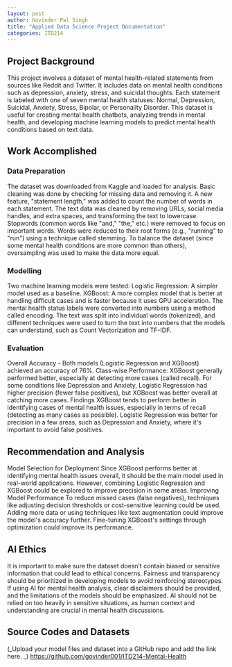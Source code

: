 ```yaml
---
layout: post
author: Govinder Pal Singh
title: "Applied Data Science Project Documentation"
categories: ITD214
---
```

## Project Background
This project involves a dataset of mental health-related statements from sources like Reddit and Twitter. It includes data on mental health conditions such as depression, anxiety, stress, and suicidal thoughts. Each statement is labeled with one of seven mental health statuses: Normal, Depression, Suicidal, Anxiety, Stress, Bipolar, or Personality Disorder. This dataset is useful for creating mental health chatbots, analyzing trends in mental health, and developing machine learning models to predict mental health conditions based on text data.



## Work Accomplished
### Data Preparation
The dataset was downloaded from Kaggle and loaded for analysis.
Basic cleaning was done by checking for missing data and removing it.
A new feature, "statement length," was added to count the number of words in each statement.
The text data was cleaned by removing URLs, social media handles, and extra spaces, and transforming the text to lowercase.
Stopwords (common words like "and," "the," etc.) were removed to focus on important words.
Words were reduced to their root forms (e.g., "running" to "run") using a technique called stemming.
To balance the dataset (since some mental health conditions are more common than others), oversampling was used to make the data more equal.

### Modelling
Two machine learning models were tested:
Logistic Regression: A simpler model used as a baseline.
XGBoost: A more complex model that is better at handling difficult cases and is faster because it uses GPU acceleration.
The mental health status labels were converted into numbers using a method called encoding.
The text was split into individual words (tokenized), and different techniques were used to turn the text into numbers that the models can understand, such as Count Vectorization and TF-IDF.

### Evaluation
Overall Accuracy - Both models (Logistic Regression and XGBoost) achieved an accuracy of 76%.
Class-wise Performance:
XGBoost generally performed better, especially at detecting more cases (called recall).
For some conditions like Depression and Anxiety, Logistic Regression had higher precision (fewer false positives), but XGBoost was better overall at catching more cases.
Findings
XGBoost tends to perform better in identifying cases of mental health issues, especially in terms of recall (detecting as many cases as possible).
Logistic Regression was better for precision in a few areas, such as Depression and Anxiety, where it's important to avoid false positives.


## Recommendation and Analysis
Model Selection for Deployment
Since XGBoost performs better at identifying mental health issues overall, it should be the main model used in real-world applications.
However, combining Logistic Regression and XGBoost could be explored to improve precision in some areas.
Improving Model Performance
To reduce missed cases (false negatives), techniques like adjusting decision thresholds or cost-sensitive learning could be used.
Adding more data or using techniques like text augmentation could improve the model's accuracy further.
Fine-tuning XGBoost's settings through optimization could improve its performance.




## AI Ethics
It is important to make sure the dataset doesn’t contain biased or sensitive information that could lead to ethical concerns.
Fairness and transparency should be prioritized in developing models to avoid reinforcing stereotypes.
If using AI for mental health analysis, clear disclaimers should be provided, and the limitations of the models should be emphasized.
AI should not be relied on too heavily in sensitive situations, as human context and understanding are crucial in mental health discussions.


## Source Codes and Datasets
(_Upload your model files and dataset into a GitHub repo and add the link here. _)
https://github.com/govinder001/ITD214-Mental-Health
